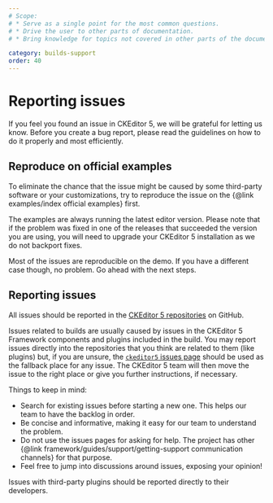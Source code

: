 ```yaml
---
# Scope:
# * Serve as a single point for the most common questions.
# * Drive the user to other parts of documentation.
# * Bring knowledge for topics not covered in other parts of the documentation.

category: builds-support
order: 40
---
```


# Reporting issues

If you feel you found an issue in CKEditor 5, we will be grateful for letting us know. Before you create a bug report, please read the guidelines on how to do it properly and most efficiently.

## Reproduce on official examples

To eliminate the chance that the issue might be caused by some third-party software or your customizations, try to reproduce the issue on the {@link examples/index official examples} first.

The examples are always running the latest editor version. Please note that if the problem was fixed in one of the releases that succeeded the version you are using, you will need to upgrade your CKEditor 5 installation as we do not backport fixes.

Most of the issues are reproducible on the demo. If you have a different case though, no problem. Go ahead with the next steps.

## Reporting issues

All issues should be reported in the [CKEditor 5 repositories](https://github.com/ckeditor?q=ckeditor5) on GitHub.

Issues related to builds are usually caused by issues in the CKEditor 5 Framework components and plugins included in the build. You may report issues directly into the repositories that you think are related to them (like plugins) but, if you are unsure, the [`ckeditor5` issues page](https://github.com/ckeditor/ckeditor5/issues) should be used as the fallback place for any issue. The CKEditor 5 team will then move the issue to the right place or give you further instructions, if necessary.

Things to keep in mind:

* Search for existing issues before starting a new one. This helps our team to have the backlog in order.
* Be concise and informative, making it easy for our team to understand the problem.
* Do not use the issues pages for asking for help. The project has other {@link framework/guides/support/getting-support communication channels} for that purpose.
* Feel free to jump into discussions around issues, exposing your opinion!

Issues with third-party plugins should be reported directly to their developers.
